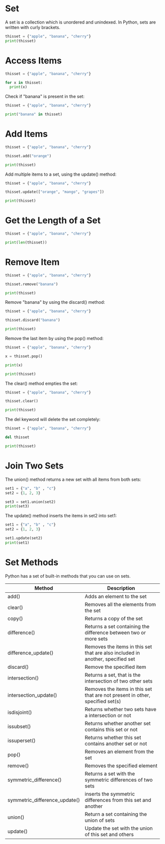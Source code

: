 # Set
A set is a collection which is unordered and unindexed. In Python, sets are written with curly brackets.

``` python
thisset = {"apple", "banana", "cherry"}
print(thisset)
```

# Access Items
``` python
thisset = {"apple", "banana", "cherry"}

for x in thisset:
  print(x)
```

Check if "banana" is present in the set:
``` python
thisset = {"apple", "banana", "cherry"}

print("banana" in thisset)
```

# Add Items
``` python
thisset = {"apple", "banana", "cherry"}

thisset.add("orange")

print(thisset)
```

Add multiple items to a set, using the update() method:
``` python
thisset = {"apple", "banana", "cherry"}

thisset.update(["orange", "mango", "grapes"])

print(thisset)
```

# Get the Length of a Set

``` python
thisset = {"apple", "banana", "cherry"}

print(len(thisset))
```

# Remove Item

``` python
thisset = {"apple", "banana", "cherry"}

thisset.remove("banana")

print(thisset)
```

Remove "banana" by using the discard() method:
``` python
thisset = {"apple", "banana", "cherry"}

thisset.discard("banana")

print(thisset)
```

Remove the last item by using the pop() method:

``` python
thisset = {"apple", "banana", "cherry"}

x = thisset.pop()

print(x)

print(thisset)
```

The clear() method empties the set:
``` python
thisset = {"apple", "banana", "cherry"}

thisset.clear()

print(thisset)
```

The del keyword will delete the set completely:
``` python
thisset = {"apple", "banana", "cherry"}

del thisset

print(thisset)
```

# Join Two Sets
The union() method returns a new set with all items from both sets:
``` python
set1 = {"a", "b" , "c"}
set2 = {1, 2, 3}

set3 = set1.union(set2)
print(set3)
```

The update() method inserts the items in set2 into set1:
``` python
set1 = {"a", "b" , "c"}
set2 = {1, 2, 3}

set1.update(set2)
print(set1)
```

# Set Methods
Python has a set of built-in methods that you can use on sets.

|Method|Description|
|-|-|
|add()|Adds an element to the set|
|clear()|Removes all the elements from the set|
|copy()|Returns a copy of the set|
|difference()|Returns a set containing the difference between two or more sets|
|difference_update()|Removes the items in this set that are also included in another, specified set|
|discard()|Remove the specified item|
|intersection()|Returns a set, that is the intersection of two other sets|
|intersection_update()|Removes the items in this set that are not present in other, specified set(s)|
|isdisjoint()|Returns whether two sets have a intersection or not|
|issubset()|Returns whether another set contains this set or not|
|issuperset()|Returns whether this set contains another set or not|
|pop()|Removes an element from the set|
|remove()|Removes the specified element|
|symmetric_difference()|Returns a set with the symmetric differences of two sets|
|symmetric_difference_update()|inserts the symmetric differences from this set and another|
|union()|Return a set containing the union of sets|
|update()|Update the set with the union of this set and others|
